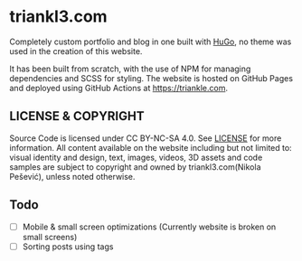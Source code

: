 # triankl3.com
Completely custom portfolio and blog in one built with [HuGo](https://gohugo.io/), no theme was used in the creation of this website. 

It has been built from scratch, with the use of NPM for managing dependencies and SCSS for styling. The website is hosted on GitHub Pages and deployed using GitHub Actions at https://triankle.com.

## LICENSE & COPYRIGHT
Source Code is licensed under CC BY-NC-SA 4.0. See [LICENSE](LICENSE) for more information.
All content available on the website including but not limited to: visual identity and design, text, images, videos, 3D assets and code samples are subject to copyright and owned by triankl3.com(Nikola Pešević), unless noted otherwise.

## Todo
- [ ] Mobile & small screen optimizations (Currently website is broken on small screens)
- [ ] Sorting posts using tags